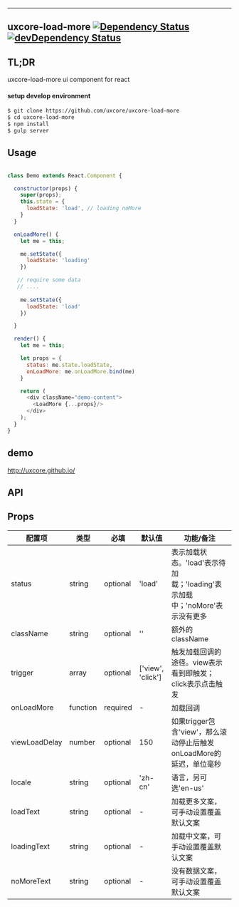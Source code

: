 ---

## uxcore-load-more [![Dependency Status](http://img.shields.io/david/uxcore/uxcore-load-more.svg?style=flat-square)](https://david-dm.org/uxcore/uxcore-load-more) [![devDependency Status](http://img.shields.io/david/dev/uxcore/uxcore-load-more.svg?style=flat-square)](https://david-dm.org/uxcore/uxcore-load-more#info=devDependencies) 

## TL;DR

uxcore-load-more ui component for react

#### setup develop environment

```sh
$ git clone https://github.com/uxcore/uxcore-load-more
$ cd uxcore-load-more
$ npm install
$ gulp server
```

## Usage

````javascript

class Demo extends React.Component {

  constructor(props) {
    super(props);
    this.state = {
      loadState: 'load', // loading noMore
    }
  }

  onLoadMore() {
    let me = this;

    me.setState({
      loadState: 'loading'
    })

   // require some data
   // ....
   
    me.setState({
      loadState: 'load'
    })

  }

  render() {
    let me = this;

    let props = {
      status: me.state.loadState,
      onLoadMore: me.onLoadMore.bind(me)
    }

    return (
      <div className="demo-content">
        <LoadMore {...props}/>
      </div>
    );
  }
}

````


## demo
http://uxcore.github.io/

## API

## Props

| 配置项 | 类型 | 必填 | 默认值 | 功能/备注 |
|---|---|---|---|---|
|status|string|optional|'load'|表示加载状态。'load'表示待加载；'loading'表示加载中；'noMore'表示没有更多|
|className|string|optional|''|额外的className|
|trigger|array|optional|['view', 'click']|触发加载回调的途径。view表示看到即触发；click表示点击触发|
|onLoadMore|function|required|-|加载回调|需要在该方法中手动控制status改变|
|viewLoadDelay|number|optional|150|如果trigger包含'view'，那么滚动停止后触发onLoadMore的延迟，单位毫秒|
|locale|string|optional|'zh-cn'|语言，另可选'en-us'|
|loadText|string|optional|-|加载更多文案，可手动设置覆盖默认文案|
|loadingText|string|optional|-|加载中文案，可手动设置覆盖默认文案|
|noMoreText|string|optional|-|没有数据文案，可手动设置覆盖默认文案|

